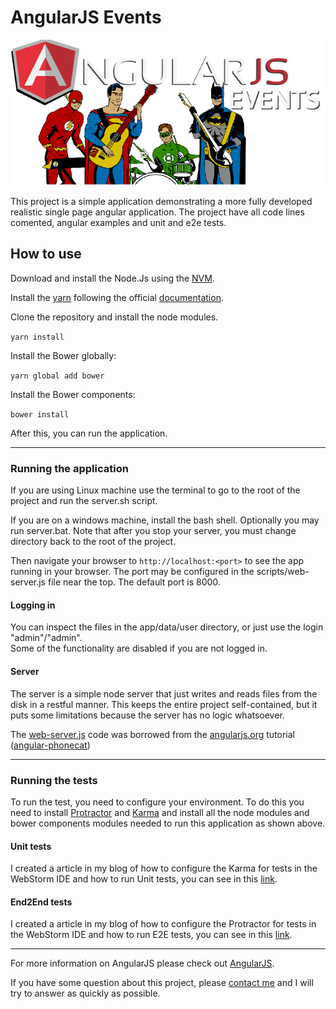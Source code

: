 # AngularJS Events

![Angular Events](angularevents.png)

This project is a simple application demonstrating a more fully developed realistic single page
angular application. The project have all code lines comented, angular examples and unit and e2e tests.

## How to use

Download and install the Node.Js using the [NVM](https://github.com/creationix/nvm).

Install the [yarn](https://yarnpkg.com/en/) following the official 
[documentation](https://yarnpkg.com/lang/en/docs/install/#linux-tab).

Clone the repository and install the node modules.

`yarn install`

Install the Bower globally:

`yarn global add bower`

Install the Bower components:

`bower install`

After this, you can run the application.

***

### Running the application

If you are using Linux machine use the terminal to go to the root of the project and run the server.sh script.

If you are on a windows machine, install the bash shell.  Optionally you may run server.bat.  Note that
after you stop your server, you must change directory back to the root of the project.

Then navigate your browser to `http://localhost:<port>` to see the app running in
your browser.  The port may be configured in the scripts/web-server.js file near the top. The default port is 8000.

#### Logging in
You can inspect the files in the app/data/user directory, or just use the login "admin"/"admin".  
Some of the functionality are disabled if you are not logged in.

#### Server

The server is a simple node server that just writes and reads files from the disk in a restful manner. 
This keeps the entire project self-contained, but it puts some limitations because the server has no logic whatsoever.

The [web-server.js](https://github.com/coderade/angularjs-events/blob/master/scripts/web-server.js) code was borrowed from the [angularjs.org](https://angularjs.org/) tutorial ([angular-phonecat](https://github.com/angular/angular-phonecat))

***

### Running the tests

To run the test, you need to configure your environment. To do this you need to install 
[Protractor](https://angular.github.io/protractor/#/) and [Karma](https://karma-runner.github.io) 
and install all the node modules and bower components modules needed to run this application as shown above.

#### Unit tests

I created a article in my blog of how to configure the Karma for tests in the WebStorm IDE and how to run Unit tests, 
you can see in this [link](http://coderade.io/configure-karma-webstorm).

#### End2End tests
I created a article in my blog of how to configure the Protractor for tests in the WebStorm IDE and how to run E2E tests,
 you can see in this [link](http://coderade.io/setting-protractor-webstorm).

***

For more information on AngularJS please check out [AngularJS](http://angularjs.org).

If you have some question about this project, please [contact me](http://coderade.io/contact) 
and I will try to answer as quickly as possible.
